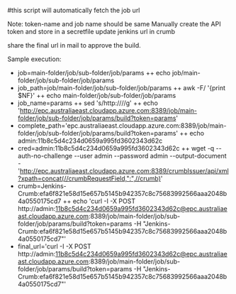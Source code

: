 #this script will automatically fetch the job url

Note:
   token-name and job name should be same
   Manually create the API token and store in a secretfile
   update jenkins url in crumb

share the final url in mail to approve the build.

Sample execution:
+ job=main-folder/job/sub-folder/job/params
++ echo job/main-folder/job/sub-folder/job/params
+ job_path=job/main-folder/job/sub-folder/job/params
++ awk -F/ '{print $NF}'
++ echo main-folder/job/sub-folder/job/params
+ job_name=params
++ sed 's/http:\/\///g'
++ echo 'http://epc.australiaeast.cloudapp.azure.com:8389/job/main-folder/job/sub-folder/job/params/build?token=params'
+ complete_path='epc.australiaeast.cloudapp.azure.com:8389/job/main-folder/job/sub-folder/job/params/build?token=params'
++ echo admin:11b8c5d4c234d0659a995fd3602343d62c
+ cred=admin:11b8c5d4c234d0659a995fd3602343d62c
++ wget -q --auth-no-challenge --user admin --password admin --output-document - 'http://epc.australiaeast.cloudapp.azure.com:8389/crumbIssuer/api/xml?xpath=concat(//crumbRequestField,":",//crumb)'
+ crumb=Jenkins-Crumb:efa6f821e58d15e657b5145b942357c8c75683992566aaa2048b4a0550175cd7
++ echo 'curl -I -X POST http://admin:11b8c5d4c234d0659a995fd3602343d62c@epc.australiaeast.cloudapp.azure.com:8389/job/main-folder/job/sub-folder/job/params/build?token=params -H "Jenkins-Crumb:efa6f821e58d15e657b5145b942357c8c75683992566aaa2048b4a0550175cd7"'
+ final_url='curl -I -X POST http://admin:11b8c5d4c234d0659a995fd3602343d62c@epc.australiaeast.cloudapp.azure.com:8389/job/main-folder/job/sub-folder/job/params/build?token=params -H "Jenkins-Crumb:efa6f821e58d15e657b5145b942357c8c75683992566aaa2048b4a0550175cd7"'